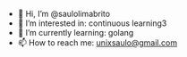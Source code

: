 - 👋 Hi, I’m @saulolimabrito
- 👀 I’m interested in: continuous learning3
- 🌱 I’m currently learning: golang
- 📫 How to reach me: unixsaulo@gmail.com
